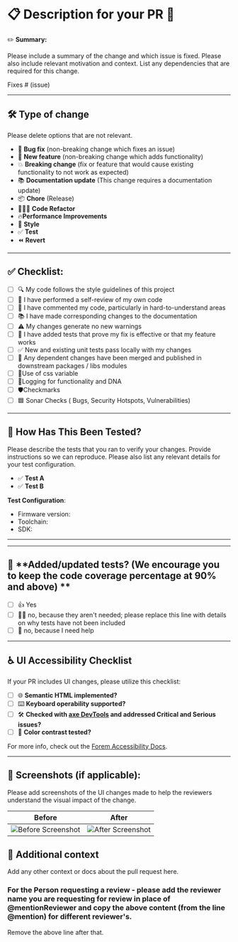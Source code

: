 #  📋 **Description for your PR 🚀**

✏️ **Summary:**

Please include a summary of the change and which issue is fixed. Please also include relevant motivation and context. List any dependencies that are required for this change.

Fixes # (issue)

---

## 🛠️ **Type of change**

Please delete options that are not relevant.

- 🐛 **Bug fix** (non-breaking change which fixes an issue)
- 🍕 **New feature** (non-breaking change which adds functionality)
- 💥 **Breaking change** (fix or feature that would cause existing functionality to not work as expected)
- 📚 **Documentation update** (This change requires a documentation update)
- 📦 **Chore** (Release)
- 🧑🏻‍💻 **Code Refactor**
- 🔥**Performance Improvements**
- 🎨 **Style**
- ✅ **Test**
- ⏪ **Revert**

---

## ✅ **Checklist:**

- [ ] 🔍 My code follows the style guidelines of this project
- [ ] 🚀 I have performed a self-review of my own code
- [ ] 📝 I have commented my code, particularly in hard-to-understand areas
- [ ] 📚 I have made corresponding changes to the documentation
- [ ] ⚠️ My changes generate no new warnings
- [ ] 🔨 I have added tests that prove my fix is effective or that my feature works
- [ ] ✅ New and existing unit tests pass locally with my changes
- [ ] 🔄 Any dependent changes have been merged and published in downstream packages / libs modules
- [ ] 📝Use of css variable
- [ ] 🧬Logging for functionality and DNA
- [ ] 🛡️Checkmarks
- [ ] 🟦 Sonar Checks ( Bugs, Security Hotspots, Vulnerabilities)

---

## 🧪 **How Has This Been Tested?**

Please describe the tests that you ran to verify your changes. Provide instructions so we can reproduce. Please also list any relevant details for your test configuration.

- ✅ **Test A**
- ✅ **Test B**

**Test Configuration**:
* Firmware version:
* Toolchain:
* SDK:

---
---

## 🧪 **Added/updated tests? (We encourage you to keep the code coverage percentage at 90% and above) **
- [ ] 👍 Yes
- [ ] 🙅‍♂️ no, because they aren't needed; please replace this line with details on why tests have not been included
- [ ] 🙋 no, because I need help

---

## ♿ **UI Accessibility Checklist**

If your PR includes UI changes, please utilize this checklist:

- [ ] 🌐 **Semantic HTML implemented?**
- [ ] ⌨️ **Keyboard operability supported?**
- [ ] 🛠 **Checked with [axe DevTools](https://www.deque.com/axe/devtools/) and addressed Critical and Serious issues?**
- [ ] 🎨 **Color contrast tested?**

For more info, check out the [Forem Accessibility Docs](https://docs.forem.com/).

---

## 📸 **Screenshots (if applicable):**

Please add screenshots of the UI changes made to help the reviewers understand the visual impact of the change.

| Before | After |
|--------|-------|
| ![Before Screenshot](URL_TO_BEFORE_SCREENSHOT) | ![After Screenshot](URL_TO_AFTER_SCREENSHOT) |


## 📝 **Additional context**

Add any other context or docs about the pull request here.

### For the Person requesting a review - please add the reviewer name you are requesting for review in place of @mentionReviewer and copy the above content (from the line @mention) for different reviewer's.
Remove the above line after that.
